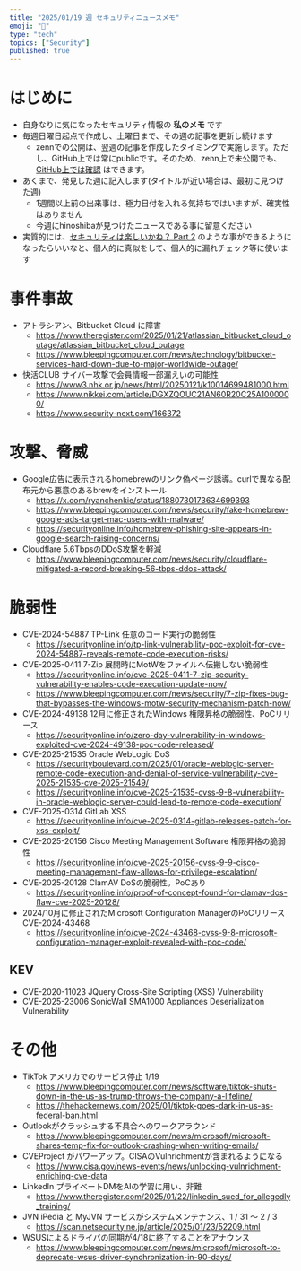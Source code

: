```yaml
---
title: "2025/01/19 週 セキュリティニュースメモ"
emoji: "🔖"
type: "tech"
topics: ["Security"]
published: true
---
```


# はじめに
* 自身なりに気になったセキュリティ情報の **私のメモ** です
* 毎週日曜日起点で作成し、土曜日まで、その週の記事を更新し続けます
    * zennでの公開は、翌週の記事を作成したタイミングで実施します。ただし、GitHub上では常にpublicです。そのため、zenn上で未公開でも、[GitHub上では確認](https://github.com/hinoshiba/zenn.dev/tree/main/articles) はできます。
* あくまで、発見した週に記入します(タイトルが近い場合は、最初に見つけた週)
    * 1週間以上前の出来事は、極力日付を入れる気持ちではいますが、確実性はありません
    * 今週にhinoshibaが見つけたニュースである事に留意ください
* 実質的には、[セキュリティは楽しいかね？ Part 2](https://negi.hatenablog.com/) のような事ができるようになったらいいなと、個人的に真似をして、個人的に漏れチェック等に使います

# 事件事故

* アトラシアン、Bitbucket Cloud に障害
    * https://www.theregister.com/2025/01/21/atlassian_bitbucket_cloud_outage/atlassian_bitbucket_cloud_outage
    * https://www.bleepingcomputer.com/news/technology/bitbucket-services-hard-down-due-to-major-worldwide-outage/
* 快活CLUB サイバー攻撃で会員情報一部漏えいの可能性
    * https://www3.nhk.or.jp/news/html/20250121/k10014699481000.html
    * https://www.nikkei.com/article/DGXZQOUC21AN60R20C25A1000000/
    * https://www.security-next.com/166372

# 攻撃、脅威
* Google広告に表示されるhomebrewのリンク偽ページ誘導。curlで異なる配布元から悪意のあるbrewをインストール
    * https://x.com/ryanchenkie/status/1880730173634699393
    * https://www.bleepingcomputer.com/news/security/fake-homebrew-google-ads-target-mac-users-with-malware/
    * https://securityonline.info/homebrew-phishing-site-appears-in-google-search-raising-concerns/
* Cloudflare 5.6TbpsのDDoS攻撃を軽減
    * https://www.bleepingcomputer.com/news/security/cloudflare-mitigated-a-record-breaking-56-tbps-ddos-attack/

# 脆弱性

* CVE-2024-54887 TP-Link 任意のコード実行の脆弱性
    * https://securityonline.info/tp-link-vulnerability-poc-exploit-for-cve-2024-54887-reveals-remote-code-execution-risks/
* CVE-2025-0411 7-Zip 展開時にMotWをファイルへ伝搬しない脆弱性
    * https://securityonline.info/cve-2025-0411-7-zip-security-vulnerability-enables-code-execution-update-now/
    * https://www.bleepingcomputer.com/news/security/7-zip-fixes-bug-that-bypasses-the-windows-motw-security-mechanism-patch-now/
* CVE-2024-49138 12月に修正されたWindows 権限昇格の脆弱性、PoCリリース
    * https://securityonline.info/zero-day-vulnerability-in-windows-exploited-cve-2024-49138-poc-code-released/
* CVE-2025-21535 Oracle WebLogic DoS
    * https://securityboulevard.com/2025/01/oracle-weblogic-server-remote-code-execution-and-denial-of-service-vulnerability-cve-2025-21535-cve-2025-21549/
    * https://securityonline.info/cve-2025-21535-cvss-9-8-vulnerability-in-oracle-weblogic-server-could-lead-to-remote-code-execution/
* CVE-2025-0314 GitLab XSS
    * https://securityonline.info/cve-2025-0314-gitlab-releases-patch-for-xss-exploit/
* CVE-2025-20156 Cisco Meeting Management Software 権限昇格の脆弱性
    * https://securityonline.info/cve-2025-20156-cvss-9-9-cisco-meeting-management-flaw-allows-for-privilege-escalation/
* CVE-2025-20128 ClamAV DoSの脆弱性。PoCあり
    * https://securityonline.info/proof-of-concept-found-for-clamav-dos-flaw-cve-2025-20128/
* 2024/10月に修正されたMicrosoft Configuration ManagerのPoCリリース CVE-2024-43468
    * https://securityonline.info/cve-2024-43468-cvss-9-8-microsoft-configuration-manager-exploit-revealed-with-poc-code/

## KEV
* CVE-2020-11023 JQuery Cross-Site Scripting (XSS) Vulnerability
* CVE-2025-23006 SonicWall SMA1000 Appliances Deserialization Vulnerability

# その他
* TikTok アメリカでのサービス停止 1/19
    * https://www.bleepingcomputer.com/news/software/tiktok-shuts-down-in-the-us-as-trump-throws-the-company-a-lifeline/
    * https://thehackernews.com/2025/01/tiktok-goes-dark-in-us-as-federal-ban.html
* Outlookがクラッシュする不具合へのワークアラウンド
    * https://www.bleepingcomputer.com/news/microsoft/microsoft-shares-temp-fix-for-outlook-crashing-when-writing-emails/
* CVEProject がパワーアップ。CISAのVulnrichmentが含まれるようになる
    * https://www.cisa.gov/news-events/news/unlocking-vulnrichment-enriching-cve-data
* LinkedIn プライベートDMをAIの学習に用い、非難
    * https://www.theregister.com/2025/01/22/linkedin_sued_for_allegedly_training/
* JVN iPedia と MyJVN サービスがシステムメンテナンス、1 / 31 ～ 2 / 3
    * https://scan.netsecurity.ne.jp/article/2025/01/23/52209.html
* WSUSによるドライバの同期が4/18に終了することをアナウンス
    * https://www.bleepingcomputer.com/news/microsoft/microsoft-to-deprecate-wsus-driver-synchronization-in-90-days/

